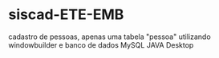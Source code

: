 # siscad-ETE-EMB
cadastro de pessoas, apenas uma tabela "pessoa"
utilizando windowbuilder e banco de dados MySQL
JAVA Desktop
